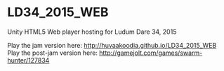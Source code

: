 # LD34_2015_WEB
Unity HTML5 Web player hosting for Ludum Dare 34, 2015 

Play the jam version here: http://huvaakoodia.github.io/LD34_2015_WEB  
Play the post-jam version here: http://gamejolt.com/games/swarm-hunter/127834
